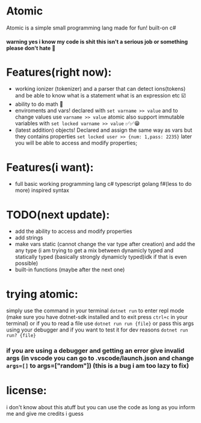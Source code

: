 # Atomic
Atomic is a simple small programming lang made for fun! built-on c#

#### warning yes i know my code is shit this isn't a serious job or something please don't hate 🥳

# Features(right now):
- working ionizer (tokenizer) and a parser that can detect ions(tokens) and be able to know what is a statement what is an expression etc ☑️
- ability to do math 💯
- enviroments and vars! declared with ```set varname >> value``` and to change values use ```varname >> value```
atomic also support immutable variables with ```set locked varname >> value``` ✅✅😁
- (latest addition) objects! Declared and assign the same way as vars but they contains properties ```set locked user >> {num: 1,pass: 2235}``` later you will be able to access and modify properties;

# Features(i want):
- full basic working programming lang c# typescript golang f#(less to do more) inspired syntax
# TODO(next update):
- add the ability to access and modify properties
- add strings
- make vars static (cannot change the var type after creation) and add the any type (i am trying to get a mix between dynamicly typed and statically typed (basically strongly dynamicly typed)idk if that is even possible)
- built-in functions (maybe after the next one)

# trying atomic:
simply use the command in your terminal ```dotnet run``` to enter repl mode
(make sure you have dotnet-sdk installed and to exit press ```ctrl+c``` in your terminal)
or if you to read a file use ```dotnet run run {file}``` or pass this args using your debugger
and if you want to test it for dev reasons ```dotnet run run? {file}``` 
### if you are using a debugger and getting an error give invalid args (in vscode you can go to .vscode/launch.json and change ```args=[]``` to args=["random"]) (this is a bug i am too lazy to fix)

# license:

i don't know about this atuff but you can use the code as long as you inform me and give me credits i guess
